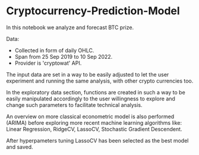 # Cryptocurrency-Prediction-Model

In this notebook we analyze and forecast BTC prize.

Data:  
- Collected in form of daily OHLC.
- Span from 25 Sep 2019 to 10 Sep 2022. 
- Provider is 'cryptowat' API.

The input data are set in a way to be easily adjusted to let the user experiment and running the same analysis, with other crypto currencies too.

In the exploratory data section, functions are created in such a way to be easily manipulated accordingly to the user willingness to explore and change such parameters to facilitate technical analysis.

An overview on more classical econometric model is also performed (ARIMA) before exploring more recent machine learning algorithms like: Linear Regression, RidgeCV, LassoCV, Stochastic Gradient Descendent. 

After hyperpameters tuning LassoCV has been selected as the best model and saved.
